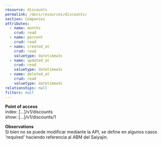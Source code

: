 ```yaml
---
resource: discounts
permalink: /docs/resources/discounts/
section: Companies
attributes:
  - name: months
    crud: read
  - name: percent
    crud: read
  - name: created_at
    crud: read
    valuetype: datetimew3c
  - name: updated_at
    crud: read
    valuetype: datetimew3c
  - name: deleted_at
    crud: read
    valuetype: datetimew3c
relationships: null
filters: null
---
```


**Point of access**<br>
index: [...]/v1/discounts<br>
show: [...]/v1/discounts/1

**Observations**<br>
Si bien no se puede modificar mediante la API, se define en algunos casos 'required' haciendo referencia al ABM del Saiyajin.

